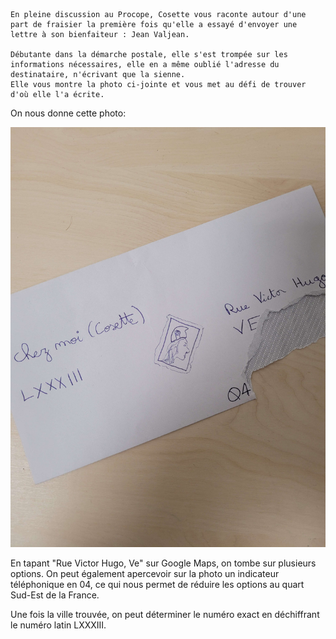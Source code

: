     En pleine discussion au Procope, Cosette vous raconte autour d'une part de fraisier la première fois qu'elle a essayé d'envoyer une lettre à son bienfaiteur : Jean Valjean.
    
    Débutante dans la démarche postale, elle s'est trompée sur les informations nécessaires, elle en a même oublié l'adresse du destinataire, n'écrivant que la sienne.
    Elle vous montre la photo ci-jointe et vous met au défi de trouver d'où elle l'a écrite. 


On nous donne cette photo:

![](photo.jpg)

En tapant "Rue Victor Hugo, Ve" sur Google Maps, on tombe sur plusieurs options. On peut également apercevoir sur la photo un indicateur téléphonique en 04, ce qui nous permet de réduire les options au quart Sud-Est de la France.

Une fois la ville trouvée, on peut déterminer le numéro exact en déchiffrant le numéro latin LXXXIII.

